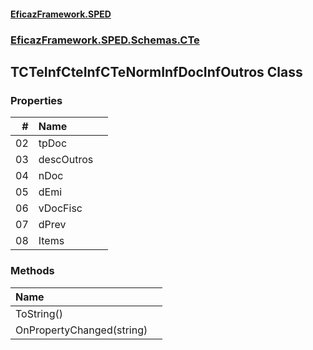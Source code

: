 #### [EficazFramework.SPED](EficazFrameworkSPED.md 'EficazFramework SPED')
### [EficazFramework.SPED.Schemas.CTe](EficazFramework.SPED.Schemas.CTe.md 'EficazFramework.SPED.Schemas.CTe')

## TCTeInfCteInfCTeNormInfDocInfOutros Class
### Properties

| # | Name | |
| ---: | :--- | :--- |
| 02 | tpDoc |  |
| 03 | descOutros |  |
| 04 | nDoc |  |
| 05 | dEmi |  |
| 06 | vDocFisc |  |
| 07 | dPrev |  |
| 08 | Items |  |
### Methods

| Name | |
| :--- | :--- |
| ToString() |  |
| OnPropertyChanged(string) |  |
